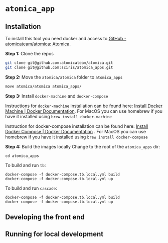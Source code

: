 # `atomica_app`
## Installation 
To install this tool you need docker and access to [GitHub - atomicateam/atomica: Atomica](https://github.com/atomicateam/atomica).

**Step 1:**  Clone the repos

``` bash
git clone git@github.com:atomicateam/atomica.git
git clone git@github.com:sciris/atomica_apps.git
```

**Step 2:** Move the `atomica/atomica` folder to `atomica_apps`

```bash
move atomica/atomica atomica_apps/
```

**Step 3:** Install `docker-machine` and `docker-compose`

Instructions for `docker-machine` installation can be found here: [Install Docker Machine | Docker Documentation](https://docs.docker.com/machine/install-machine/). For MacOS you can use homebrew if you have it installed using `brew install docker-machine`

Instruction for docker-compose installation can be found here: [Install Docker Compose | Docker Documentation](https://docs.docker.com/compose/install/#master-builds) . For MacOS you can use homebrew if you have it installed using `brew install docker-compose`

**Step 4:**  Build the images locally
Change to the root of the `atomica_apps` dir:

```
cd atomica_apps
```

To build and run `tb`:

```
docker-compose -f docker-compose.tb.local.yml build
docker-compose -f docker-compose.tb.local.yml up
```

To build and run `cascade`:

```
docker-compose -f docker-compose.tb.local.yml build
docker-compose -f docker-compose.tb.local.yml up
```

## Developing the front end
## Running for local development 
